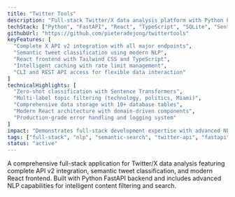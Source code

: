 ```yaml
---
title: "Twitter Tools"
description: "Full-stack Twitter/X data analysis platform with Python FastAPI backend and React frontend"
techStack: ["Python", "FastAPI", "React", "TypeScript", "SQLite", "Sentence Transformers"]
githubUrl: "https://github.com/pieteradejong/twittertools"
keyFeatures: [
  "Complete X API v2 integration with all major endpoints",
  "Semantic tweet classification using modern NLP",
  "React frontend with Tailwind CSS and TypeScript",
  "Intelligent caching with rate limit management",
  "CLI and REST API access for flexible data interaction"
]
technicalHighlights: [
  "Zero-shot classification with Sentence Transformers",
  "Multi-label topic filtering (technology, politics, Miami)",
  "Comprehensive data storage with 10+ database tables",
  "Modern React architecture with domain-driven components",
  "Production-grade error handling and logging system"
]
impact: "Demonstrates full-stack development expertise with advanced NLP integration, providing a complete platform for Twitter data analysis with semantic search capabilities."
tags: ["full-stack", "nlp", "semantic-search", "twitter-api", "fastapi", "react", "data-analysis"]
status: "active"
---
```


A comprehensive full-stack application for Twitter/X data analysis featuring complete API v2 integration, semantic tweet classification, and modern React frontend. Built with Python FastAPI backend and includes advanced NLP capabilities for intelligent content filtering and search. 